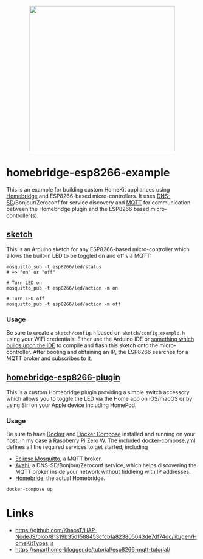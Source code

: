 <p align="center">
  <img src="https://github.com/ream88/homebridge-esp8266-example/blob/master/logo.png" width="382" />
</p>

# homebridge-esp8266-example

This is an example for building custom HomeKit appliances using
[Homebridge](https://homebridge.io) and ESP8266-based micro-controllers. It uses
[DNS-SD](http://www.dns-sd.org)/Bonjour/Zeroconf for service discovery and
[MQTT](http://mqtt.org) for communication between the Homebridge plugin and the
ESP8266 based micro-controller(s).

## [sketch](/sketch)

This is an Arduino sketch for any ESP8266-based micro-controller which allows
the built-in LED to be toggled on and off via MQTT:

```
mosquitto_sub -t esp8266/led/status
# => "on" or "off"

# Turn LED on
mosquitto_pub -t esp8266/led/action -m on

# Turn LED off
mosquitto_pub -t esp8266/led/action -m off
```

### Usage

Be sure to create a `sketch/config.h` based on `sketch/config.example.h` using
your WiFi credentials. Either use the Arduino IDE or [something which builds
upon the
IDE](https://marketplace.visualstudio.com/items?itemName=vsciot-vscode.vscode-arduino)
to compile and flash this sketch onto the micro-controller. After booting and
obtaining an IP, the ESP8266 searches for a MQTT broker and subscribes to it.

## [homebridge-esp8266-plugin](/homebridge-esp8266-plugin)

This is a custom Homebridge plugin providing a simple switch accessory which
allows you to toggle the LED via the Home app on iOS/macOS or by using Siri on
your Apple device including HomePod.

### Usage

Be sure to have [Docker](https://www.docker.com) and [Docker Compose](https://docs.docker.com/compose/) installed and running on your host, in my case a Raspberry Pi Zero W.
The included [docker-compose.yml](/docker-compose.yml) defines all the required services to get started, including

  - [Eclipse Mosquitto](https://mosquitto.org), a MQTT broker.
  - [Avahi](http://avahi.org), a DNS-SD/Bonjour/Zeroconf service, which helps discovering the MQTT broker inside your network without fiddleing with IP addresses.
  - [Homebride](https://homebridge.io), the actual Homebridge.

```
docker-compose up
```

# Links

- https://github.com/KhaosT/HAP-NodeJS/blob/81319b35d1588453cfcb1a823805643de7df74dc/lib/gen/HomeKitTypes.js
- https://smarthome-blogger.de/tutorial/esp8266-mqtt-tutorial/
